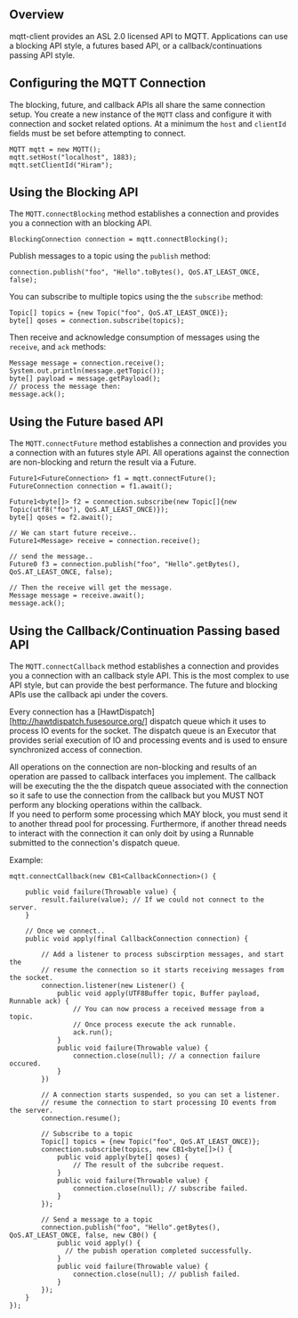 ## Overview

mqtt-client provides an ASL 2.0 licensed API to MQTT.  Applications can use a blocking API style,
a futures based API, or a callback/continuations passing API style.

## Configuring the MQTT Connection

The blocking, future, and callback APIs all share the same connection setup.  You create a new 
instance of the `MQTT` class and configure it with connection and socket related options. At a minimum
the `host` and `clientId` fields must be set before attempting to connect.

    MQTT mqtt = new MQTT();
    mqtt.setHost("localhost", 1883);
    mqtt.setClientId("Hiram");

## Using the Blocking API

The `MQTT.connectBlocking` method establishes a connection and provides you a connection
with an blocking API.

    BlockingConnection connection = mqtt.connectBlocking();
    

Publish messages to a topic using the `publish` method:

    connection.publish("foo", "Hello".toBytes(), QoS.AT_LEAST_ONCE, false);

You can subscribe to multiple topics using the the `subscribe` method:
    
    Topic[] topics = {new Topic("foo", QoS.AT_LEAST_ONCE)};
    byte[] qoses = connection.subscribe(topics);

Then receive and acknowledge consumption of messages using the `receive`, and `ack`
methods:
    
    Message message = connection.receive();
    System.out.println(message.getTopic());
    byte[] payload = message.getPayload();
    // process the message then:
    message.ack();


## Using the Future based API

The `MQTT.connectFuture` method establishes a connection and provides you a connection
with an futures style API.  All operations against the connection are non-blocking and
return the result via a Future.

    Future1<FutureConnection> f1 = mqtt.connectFuture();
    FutureConnection connection = f1.await();

    Future1<byte[]> f2 = connection.subscribe(new Topic[]{new Topic(utf8("foo"), QoS.AT_LEAST_ONCE)});
    byte[] qoses = f2.await();

    // We can start future receive..
    Future1<Message> receive = connection.receive();

    // send the message..
    Future0 f3 = connection.publish("foo", "Hello".getBytes(), QoS.AT_LEAST_ONCE, false);

    // Then the receive will get the message.
    Message message = receive.await();
    message.ack();

## Using the Callback/Continuation Passing based API

The `MQTT.connectCallback` method establishes a connection and provides you a connection
with an callback style API.  This is the most complex to use API style, but can provide
the best performance.  The future and blocking APIs use the callback api under the covers.

Every connection has a [HawtDispatch][http://hawtdispatch.fusesource.org/] 
dispatch queue which it uses to process IO events for the socket.  The dispatch queue
is an Executor that provides serial execution of IO and processing events and is used 
to ensure synchronized access of connection.

All operations on the connection are non-blocking and results of an operation
are passed to callback interfaces you implement.   The callback will be executing the the 
the dispatch queue associated with the connection so it safe to use the connection
from the callback but you MUST NOT perform any blocking operations within the callback.  
If you need to perform some processing which MAY block, you must send it to another thread 
pool for processing.  Furthermore, if another thread needs to interact with the connection
it can only doit by using a Runnable submitted to the connection's dispatch queue.

Example:

    mqtt.connectCallback(new CB1<CallbackConnection>() {
  
        public void failure(Throwable value) {
            result.failure(value); // If we could not connect to the server.
        }
  
        // Once we connect..
        public void apply(final CallbackConnection connection) {

            // Add a listener to process subscirption messages, and start the
            // resume the connection so it starts receiving messages from the socket.
            connection.listener(new Listener() {
                public void apply(UTF8Buffer topic, Buffer payload, Runnable ack) {
                    // You can now process a received message from a topic.
                    // Once process execute the ack runnable.
                    ack.run();
                }
                public void failure(Throwable value) {
                    connection.close(null); // a connection failure occured.
                }
            })
        
            // A connection starts suspended, so you can set a listener.
            // resume the connection to start processing IO events from the server.
            connection.resume();

            // Subscribe to a topic
            Topic[] topics = {new Topic("foo", QoS.AT_LEAST_ONCE)};
            connection.subscribe(topics, new CB1<byte[]>() {
                public void apply(byte[] qoses) {
                    // The result of the subcribe request.
                }
                public void failure(Throwable value) {
                    connection.close(null); // subscribe failed.
                }
            });

            // Send a message to a topic
            connection.publish("foo", "Hello".getBytes(), QoS.AT_LEAST_ONCE, false, new CB0() {
                public void apply() {
                  // the pubish operation completed successfully.
                }
                public void failure(Throwable value) {
                    connection.close(null); // publish failed.
                }
            });
        }
    });





